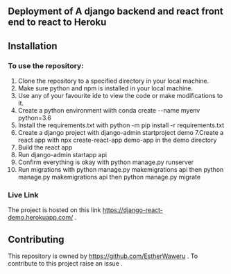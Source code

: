 ## Deployment of A django backend and react front end to react to Heroku

## Installation
### To use the repository:
1. Clone the repository to a specified directory in your local machine.
2. Make sure python  and npm is installed in your local machine.
3. Use any of your favourite ide to view the code or make modifications to it.
4. Create a python environment wiith conda create --name myenv python=3.6
5. Install the requirements.txt with python -m pip install -r requirements.txt
6. Create a django project with django-admin startproject demo
7.Create a react app with npx create-react-app demo-app in the demo directory
8. Build the react app
7. Run django-admin startapp api
8. Confirm everything is okay with python manage.py runserver
9. Run migrations with python manage.py makemigrations api then python manage.py makemigrations api then python manage.py migrate

### Live Link
The project is hosted on this link <https://django-react-demo.herokuapp.com/> .

## Contributing
This repository is owned by <https://github.com/EstherWaweru> . To contribute to this project raise an issue .



